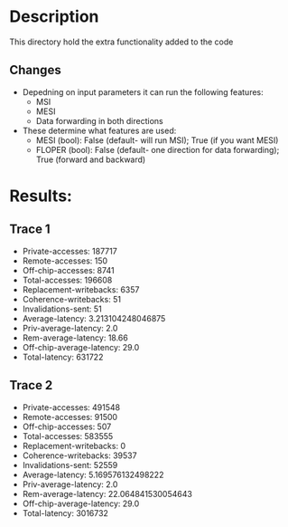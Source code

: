 # Description
This directory hold the extra functionality added to the code
## Changes
- Depedning on input parameters it can run the following features:
    - MSI 
    - MESI
    - Data forwarding in both directions
- These determine what features are used:
    - MESI (bool): False (default- will run MSI); True (if you want MESI)
    - FLOPER (bool): False (default- one direction for data forwarding); True (forward and backward)

# Results:
## Trace 1
- Private-accesses:         187717
- Remote-accesses:          150
- Off-chip-accesses:        8741
- Total-accesses:           196608
- Replacement-writebacks:   6357
- Coherence-writebacks:     51
- Invalidations-sent:       51
- Average-latency:          3.213104248046875
- Priv-average-latency:     2.0
- Rem-average-latency:      18.66
- Off-chip-average-latency: 29.0
- Total-latency:            631722

## Trace 2
- Private-accesses:         491548
- Remote-accesses:          91500
- Off-chip-accesses:        507
- Total-accesses:           583555
- Replacement-writebacks:   0
- Coherence-writebacks:     39537
- Invalidations-sent:       52559
- Average-latency:          5.169576132498222
- Priv-average-latency:     2.0
- Rem-average-latency:      22.064841530054643
- Off-chip-average-latency: 29.0
- Total-latency:            3016732

